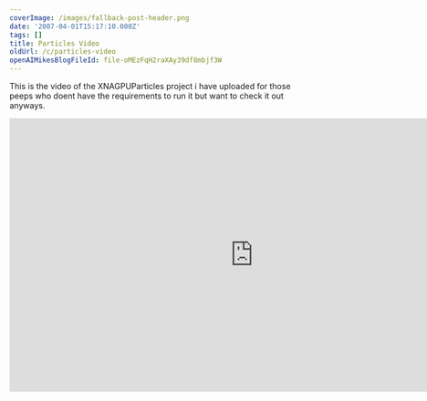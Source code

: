 ```yaml
---
coverImage: /images/fallback-post-header.png
date: '2007-04-01T15:17:10.000Z'
tags: []
title: Particles Video
oldUrl: /c/particles-video
openAIMikesBlogFileId: file-oMEzFqH2raXAy39df8mbjf3W
---
```


This is the video of the XNAGPUParticles project i have uploaded for those peeps who doent have the requirements to run it but want to check it out anyways.<!-- more -->

<iframe width="853" height="480" src="https://www.youtube.com/embed/vxrg1YavBIg" frameborder="0" allow="accelerometer; autoplay; clipboard-write; encrypted-media; gyroscope; picture-in-picture"  allowfullscreen></iframe>
